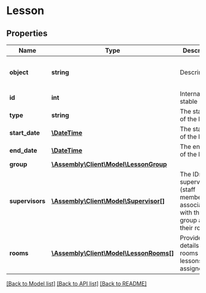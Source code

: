 # Lesson

## Properties
Name | Type | Description | Notes
------------ | ------------- | ------------- | -------------
**object** | **string** | Descriminator | [optional] [default to 'lesson']
**id** | **int** | Internal stable ID | [optional] 
**type** | **string** | The start date of the lesson | [optional] 
**start_date** | [**\DateTime**](\DateTime.md) | The start date of the lesson | [optional] 
**end_date** | [**\DateTime**](\DateTime.md) | The end date of the lesson | [optional] 
**group** | [**\Assembly\Client\Model\LessonGroup**](LessonGroup.md) |  | [optional] 
**supervisors** | [**\Assembly\Client\Model\Supervisor[]**](Supervisor.md) | The IDs of supervisors (staff members) associated with the group and their role | [optional] 
**rooms** | [**\Assembly\Client\Model\LessonRooms[]**](LessonRooms.md) | Provides details of the rooms that a lessons is assigned to | [optional] 

[[Back to Model list]](../README.md#documentation-for-models) [[Back to API list]](../README.md#documentation-for-api-endpoints) [[Back to README]](../README.md)


